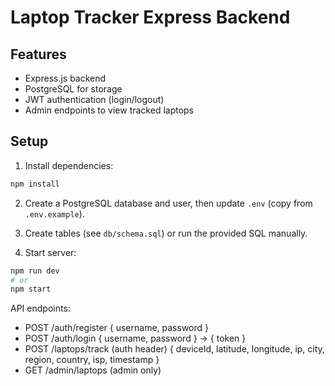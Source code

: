 # Laptop Tracker Express Backend

## Features
- Express.js backend
- PostgreSQL for storage
- JWT authentication (login/logout)
- Admin endpoints to view tracked laptops

## Setup

1. Install dependencies:
```bash
npm install
```

2. Create a PostgreSQL database and user, then update `.env` (copy from `.env.example`).

3. Create tables (see `db/schema.sql`) or run the provided SQL manually.

4. Start server:
```bash
npm run dev
# or
npm start
```

API endpoints:
- POST /auth/register  { username, password }
- POST /auth/login     { username, password } -> { token }
- POST /laptops/track  (auth header) { deviceId, latitude, longitude, ip, city, region, country, isp, timestamp }
- GET  /admin/laptops  (admin only)
